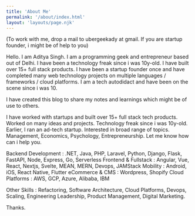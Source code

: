 ```yaml
---
title: 'About Me'
permalink: '/about/index.html'
layout: 'layouts/page.njk'
---
```


(To work with me, drop a mail to ubergeekady at gmail. If you are startup founder, i might be of help to you)

Hello. I am Aditya Singh. I am a programming geek and entrepreneur based out of Delhi. I have been a technology freak since i was 10y-old. I have built over 15+ full stack products. I have been a startup founder once and have completed many web technology projects on multiple languages / frameworks / cloud platforms. I am a tech autodidact and have been on the scene since i was 10.

I have created this blog to share my notes and learnings which might be of use to others.

I have worked with startups and built over 15+ full stack tech products. Worked on many ideas and projects. Technology freak since i was 10y-old. Earlier, I ran an ad-tech startup. Interested in broad range of topics. Management, Economics, Psychology, Entrepreneurship. Let me know how can i help you.

Backend Development : .NET, Java, PHP, Laravel, Python, Django, Flask, FastAPI, Node, Express, Go, Serverless
Frontend & Fullstack : Angular, Vue, React, Nextjs, Svelte, MEAN, MERN, Devops, JAMStack
Mobility : Android, iOS, React Native, Flutter
eCommerce & CMS : Wordpress, Shopify
Cloud Platforms : AWS, GCP, Azure, Alibaba, IBM

Other Skills : Refactoring, Software Architecture, Cloud Platforms, Devops, Scaling, Engineering Leadership, Product Management, Digital Marketing.


Thanks.